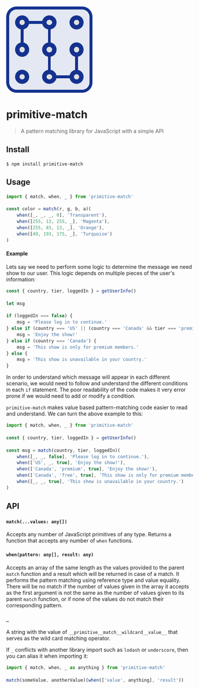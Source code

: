 ![primitive-match logo](logo.png)

# primitive-match

> A pattern matching library for JavaScript with a simple API

## Install

```
$ npm install primitive-match
```

## Usage

```js
import { match, when, _ } from 'primitive-match'

const color = match(r, g, b, a)(
    when([_, _, _, 0], 'Transparent'),
    when([255, 13, 255, _], 'Magenta'),
    when([255, 83, 13, _], 'Orange'),
    when([49, 193, 175, _], 'Turquoise')
)
```

#### Example

Lets say we need to perform some logic to determine the message we need show to our
user. This logic depends on multiple pieces of the user's information:

```js
const { country, tier, loggedIn } = getUserInfo()

let msg

if (loggedIn === false) {
    msg = 'Please log in to continue.'
} else if (country === 'US' || (country === 'Canada' && tier === 'premium')) {
    msg = 'Enjoy the show!'
} else if (country === 'Canada') {
    msg = 'This show is only for premium members.'
} else {
    msg = 'This show is unavailable in your country.'
}
```

In order to understand which message will appear in each different scenario, we
would need to follow and understand the different conditions in each `if`
statement. The poor readability of the code makes it very error prone if we
would need to add or modify a condition.

`primitive-match` makes value based pattern-matching code easier to read and
understand. We can turn the above example to this:

```js
import { match, when, _ } from 'primitive-match'

const { country, tier, loggedIn } = getUserInfo()

const msg = match(country, tier, loggedIn)(
    when([_, _, false], 'Please log in to continue.'),
    when(['US', _, true], 'Enjoy the show!'),
    when(['Canada', 'premium', true], 'Enjoy the show!'),
    when(['Canada', 'free', true], 'This show is only for premium members.'),
    when([_, _, true], 'This show is unavailable in your country.')
)
```

## API

#### `match(...values: any[])`

Accepts any number of JavaScript primitives of any type. Returns a function that accepts any number of `when` functions.

#### `when(pattern: any[], result: any)`

Accepts an array of the same length as the values provided to the parent `match` function and a result which will be returned in case of a match. It
performs the pattern matching using reference type and value equality. There will be no match if the number of values given in the array it accepts as the first argument is not the same as the number of values given to its parent
`match` function, or if none of the values do not match their corresponding pattern.

#### `_`

A string with the value of `__primitive__match__wildcard__value__` that serves as the wild card matching operator.

If `_` conflicts with another library import such as `lodash` or `underscore`, then you can alias it when importing it:

```js
import { match, when, _ as anything } from 'primitive-match'

match(someValue, anotherValue)(when(['value', anything], 'result'))
```
